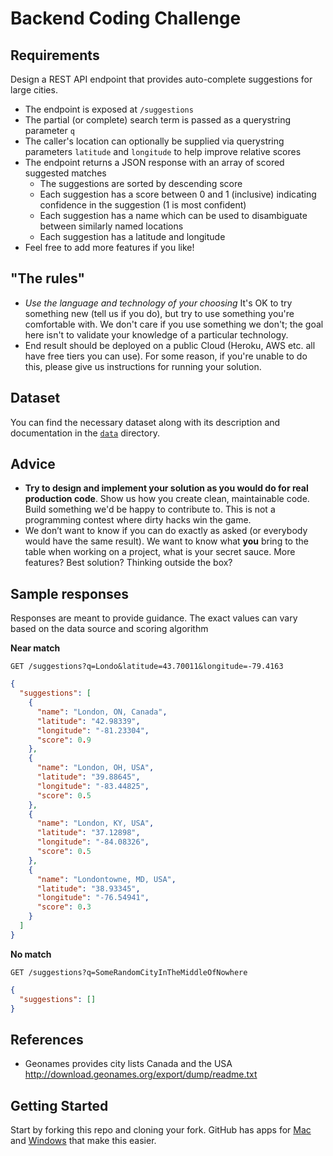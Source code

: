 # Backend Coding Challenge

## Requirements

Design a REST API endpoint that provides auto-complete suggestions for large cities.

- The endpoint is exposed at `/suggestions`
- The partial (or complete) search term is passed as a querystring parameter `q`
- The caller's location can optionally be supplied via querystring parameters `latitude` and `longitude` to help improve relative scores
- The endpoint returns a JSON response with an array of scored suggested matches
  - The suggestions are sorted by descending score
  - Each suggestion has a score between 0 and 1 (inclusive) indicating confidence in the suggestion (1 is most confident)
  - Each suggestion has a name which can be used to disambiguate between similarly named locations
  - Each suggestion has a latitude and longitude
- Feel free to add more features if you like!

## "The rules"

- _Use the language and technology of your choosing_ It's OK to try something new (tell us if you do), but try to use something you're comfortable with. We don't care if you use something we don't; the goal here isn't to validate your knowledge of a particular technology.
- End result should be deployed on a public Cloud (Heroku, AWS etc. all have free tiers you can use). For some reason, if you're unable to do this,
  please give us instructions for running your solution.

## Dataset

You can find the necessary dataset along with its description and documentation in the [`data`](data/) directory.

## Advice

- **Try to design and implement your solution as you would do for real production code**. Show us how you create clean, maintainable code. Build something we'd be happy to contribute to. This is not a programming contest where dirty hacks win the game.
- We don’t want to know if you can do exactly as asked (or everybody would have the same result). We want to know what **you** bring to the table when working on a project, what is your secret sauce. More features? Best solution? Thinking outside the box?

## Sample responses

Responses are meant to provide guidance. The exact values can vary based on the data source and scoring algorithm

**Near match**

    GET /suggestions?q=Londo&latitude=43.70011&longitude=-79.4163

```json
{
  "suggestions": [
    {
      "name": "London, ON, Canada",
      "latitude": "42.98339",
      "longitude": "-81.23304",
      "score": 0.9
    },
    {
      "name": "London, OH, USA",
      "latitude": "39.88645",
      "longitude": "-83.44825",
      "score": 0.5
    },
    {
      "name": "London, KY, USA",
      "latitude": "37.12898",
      "longitude": "-84.08326",
      "score": 0.5
    },
    {
      "name": "Londontowne, MD, USA",
      "latitude": "38.93345",
      "longitude": "-76.54941",
      "score": 0.3
    }
  ]
}
```

**No match**

    GET /suggestions?q=SomeRandomCityInTheMiddleOfNowhere

```json
{
  "suggestions": []
}
```

## References

- Geonames provides city lists Canada and the USA http://download.geonames.org/export/dump/readme.txt

## Getting Started

Start by forking this repo and cloning your fork. GitHub has apps for [Mac](http://mac.github.com/) and
[Windows](http://windows.github.com/) that make this easier.
